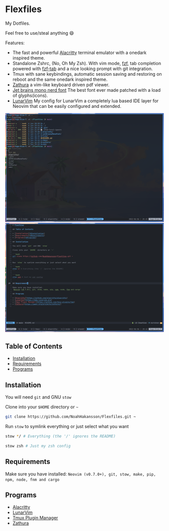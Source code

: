 # Flexfiles

My Dotfiles.

Feel free to use/steal anything 😄

Features:

- The fast and powerful [Alacritty](https://github.com/alacritty/alacritty) terminal emulator with a onedark inspired theme.
- Standalone Zshrc, (No, Oh My Zsh). With vim mode, [fzf](https://github.com/junegunn/fzf), tab completion powered with [fzf-tab](https://github.com/Aloxaf/fzf-tab) and a nice looking prompt with git integration.
- Tmux with sane keybindings, automatic session saving and restoring on reboot and the same onedark inspired theme.
- [Zathura](https://pwmt.org/projects/zathura/) a vim-like keyboard driven pdf viewer. 
- [Jet brains mono nerd font](https://github.com/ryanoasis/nerd-fonts) The best font ever made patched with a load of glyphs(icons).
- [LunarVim](https://www.lunarvim.org/) My config for LunarVim a completely lua based IDE layer for Neovim that can be easily configured and extended.

![Flexfiles image 1](./Flexfiles-1.png)
![Flexfiles image 2](./Flexfiles-2.png)

## Table of Contents

- [Installation](#Installation)
- [Requirements](#Requirements)
- [Programs](#Programs)

## Installation

You will need `git` and GNU `stow`

Clone into your `$HOME` directory or `~`

```bash
git clone https://github.com/NoahHakansson/Flexfiles.git ~
```

Run `stow` to symlink everything or just select what you want

```bash
stow */ # Everything (the '/' ignores the README)
```

```bash
stow zsh # Just my zsh config
```

## Requirements

Make sure you have installed:
`Neovim (v0.7.0+), git, stow, make, pip, npm, node, fnm and cargo`

## Programs

* [Alacritty](https://github.com/alacritty/alacritty)
* [LunarVim](https://www.lunarvim.org)
* [Tmux Plugin Manager](https://github.com/tmux-plugins/tpm)
* [Zathura](https://pwmt.org/projects/zathura/)

